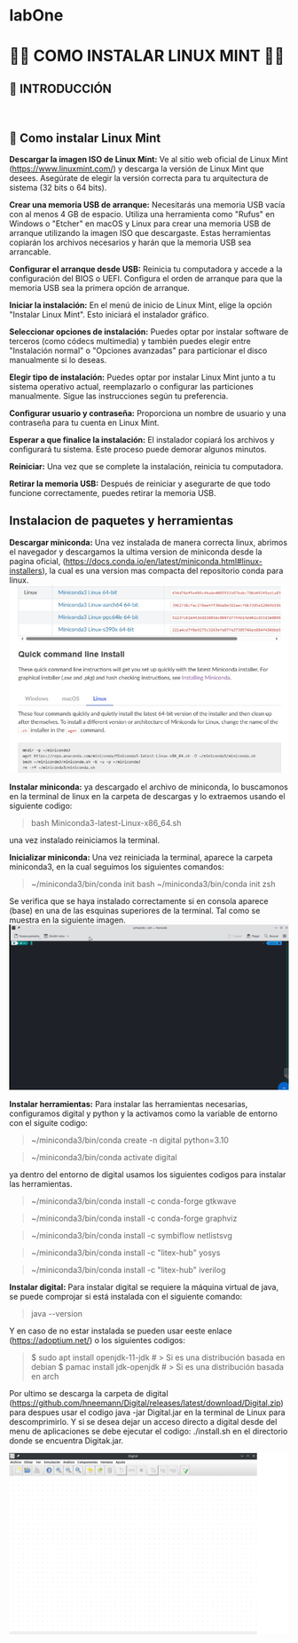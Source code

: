 # labOne

# **🧑‍💻 COMO INSTALAR LINUX MINT 👩‍💻**

## **📌 INTRODUCCIÓN**

</br >

## **📖 Como instalar Linux Mint**

**Descargar la imagen ISO de Linux Mint:** Ve al sitio web oficial de Linux Mint (https://www.linuxmint.com/) y descarga la versión de Linux Mint que desees. Asegúrate de elegir la versión correcta para tu arquitectura de sistema (32 bits o 64 bits).


**Crear una memoria USB de arranque:** Necesitarás una memoria USB vacía con al menos 4 GB de espacio. Utiliza una herramienta como "Rufus" en Windows o "Etcher" en macOS y Linux para crear una memoria USB de arranque utilizando la imagen ISO que descargaste. Estas herramientas copiarán los archivos necesarios y harán que la memoria USB sea arrancable.


**Configurar el arranque desde USB:** Reinicia tu computadora y accede a la configuración del BIOS o UEFI. Configura el orden de arranque para que la memoria USB sea la primera opción de arranque.


**Iniciar la instalación:**  En el menú de inicio de Linux Mint, elige la opción "Instalar Linux Mint". Esto iniciará el instalador gráfico.

**Seleccionar opciones de instalación:** Puedes optar por instalar software de terceros (como códecs multimedia) y también puedes elegir entre "Instalación normal" o "Opciones avanzadas" para particionar el disco manualmente si lo deseas.

**Elegir tipo de instalación:** Puedes optar por instalar Linux Mint junto a tu sistema operativo actual, reemplazarlo o configurar las particiones manualmente. Sigue las instrucciones según tu preferencia.

**Configurar usuario y contraseña:** Proporciona un nombre de usuario y una contraseña para tu cuenta en Linux Mint.

**Esperar a que finalice la instalación:** El instalador copiará los archivos y configurará tu sistema. Este proceso puede demorar algunos minutos.

**Reiniciar:** Una vez que se complete la instalación, reinicia tu computadora.

**Retirar la memoria USB:** Después de reiniciar y asegurarte de que todo funcione correctamente, puedes retirar la memoria USB.

## **Instalacion de paquetes y herramientas**

**Descargar miniconda:** Una vez instalada de manera correcta linux, abrimos el navegador y descargamos la ultima version de miniconda desde la pagina oficial, (https://docs.conda.io/en/latest/miniconda.html#linux-installers), la cual es una version mas compacta del repositorio conda para linux.
![Pagina de instalación y descarga Miniconda](Images/miniconda.jpg)

**Instalar miniconda:** ya descargado el archivo de miniconda, lo buscamonos en la terminal de linux en la carpeta de descargas y lo extraemos usando el siguiente codigo:

> bash Miniconda3-latest-Linux-x86_64.sh

una vez instalado reiniciamos la terminal.



**Inicializar miniconda:** Una vez reiniciada la terminal, aparece la carpeta miniconda3, en la cual seguimos los siguientes comandos:

> ~/miniconda3/bin/conda init bash
> ~/miniconda3/bin/conda init zsh


Se verifica que se haya instalado correctamente si en consola aparece (base) en una de las esquinas superiores de la terminal. Tal como se muestra en la siguiente imagen.
![Terminal ejecutando miniconda](Images/base.png)


**Instalar herramientas:** Para instalar las herramientas necesarias, configuramos digital y python y la activamos como la variable de entorno con el siguite codigo:

> ~/miniconda3/bin/conda create -n digital python=3.10

> ~/miniconda3/bin/conda activate digital

ya dentro del entorno de digital usamos los siguientes codigos para instalar las herramientas.

>  ~/miniconda3/bin/conda install -c conda-forge gtkwave

>  ~/miniconda3/bin/conda install -c conda-forge graphviz

>  ~/miniconda3/bin/conda install -c symbiflow netlistsvg

>  ~/miniconda3/bin/conda install -c "litex-hub" yosys

>  ~/miniconda3/bin/conda install -c "litex-hub" iverilog

**Instalar digital:** Para instalar digital se requiere la máquina virtual de java, se puede comprojar si está instalada con el siguiente comando:

> java --version

Y en caso de no estar instalada se pueden usar eeste enlace (https://adoptium.net/) o los siguientes codigos:

> $ sudo apt install openjdk-11-jdk # > Si es una distribución basada en debian
> $ pamac install jdk-openjdk # > Si es una distribución basada en arch

Por ultimo se descarga la carpeta de digital (https://github.com/hneemann/Digital/releases/latest/download/Digital.zip) para despues usar el codigo java -jar Digital.jar en la terminal de Linux para descomprimirlo. Y si se desea dejar un acceso directo a digital desde del menu de aplicaciones se debe ejecutar el codigo: ./install.sh en el directorio donde se encuentra Digitak.jar.


![Interfaz gráfica de digital](Images/InDigital.png)
